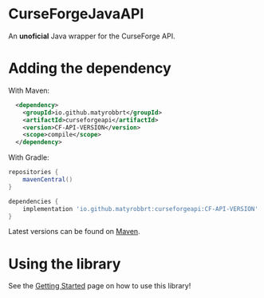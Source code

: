 # CurseForgeJavaAPI
An **unoficial** Java wrapper for the CurseForge API. 

# Adding the dependency
With Maven:
```xml
  <dependency>
    <groupId>io.github.matyrobbrt</groupId>
    <artifactId>curseforgeapi</artifactId>
    <version>CF-API-VERSION</version>
    <scope>compile</scope>
  </dependency>
```

With Gradle:
```groovy
repositories {
    mavenCentral()
}

dependencies {
    implementation 'io.github.matyrobbrt:curseforgeapi:CF-API-VERSION'
}
```

Latest versions can be found on [Maven](https://repo1.maven.org/maven2/io/github/matyrobbrt/curseforgeapi/).

# Using the library
See the [Getting Started](https://github.com/Matyrobbrt/CurseForgeJavaAPI/wiki/GetStarted) page on how to use this library!